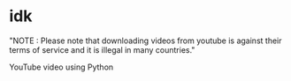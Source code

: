 # idk

"NOTE : Please note that downloading videos from youtube is against their terms of service and it is illegal in many countries."


YouTube video using Python
